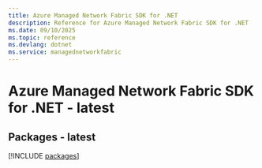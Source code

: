 ```yaml
---
title: Azure Managed Network Fabric SDK for .NET
description: Reference for Azure Managed Network Fabric SDK for .NET
ms.date: 09/10/2025
ms.topic: reference
ms.devlang: dotnet
ms.service: managednetworkfabric
---
```

# Azure Managed Network Fabric SDK for .NET - latest
## Packages - latest
[!INCLUDE [packages](managed-network-fabric-index.md)]